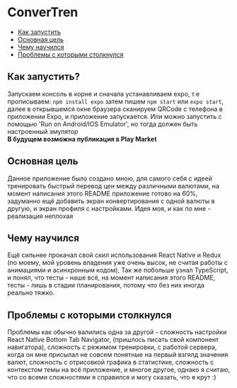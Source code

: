 <h1>ConverTren</h1>

<ul>
  <li><a href="#howtostart">Как запустить</a></li>
  <li><a href="#whatisthegoal">Основная цель</a></li>
  <li><a href="#whatilearned">Чему научился</a></li>
  <li><a href="#devproblem">Проблемы с которыми столкнулся</a></li>
</ul>

<h2 id="howtostart">Как запустить?</h2>
Запускаем консоль в корне и сначала устанавливаем expo, т.е прописываем: 
<code>npm install expo</code> 
затем пишем <code>npm start</code> или <code>expo start</code>, далее в открывшемся окне браузера сканируем QRCode с 
телефона в приложении Expo, и приложение запускается. Или можно запустить с помощью 'Run on Android/IOS Emulator', но тогда должен быть настроенный эмулятор
<br/><strong>В будущем возможна публикация в Play Market</strong>

<h2 id="whatisthegoal">Основная цель</h2>
Данное приложение было создано мною, для самого себя с идеей тренировать быстрый перевод цен между различными валютами, на момент написания этого README приложение готово на 60%, задуманно ещё добавить экран конвертирования с одной валюты в другую, и экран профиля с настройками.  Идея моя, и как по мне - реализация неплохая 

<h2 id="whatilearned">Чему научился</h2>
Ещё сильнее прокачал свой скил использования React Native и Redux (по моему, мой уровень владения уже очень высок, не считая работы с анимациями и асинхронным кодом), 
Так же побольше узнал TypeScript, и понял, что тесты - наше всё, на момент написания этого README, тесты - лишь в стадии планирования, потому что без них иногда реально тяжко.

<h2 id="devproblem">Проблемы с которыми столкнулся</h2>
Проблемы как обычно валились одна за другой - сложность настройки React Native Bottom Tab Navigator, (пришлось писать свой компонент навигатора), 
сложность с режимом тренировки, с работой сервера, когда он мне присылал не совсем понятные на первый взгялд значения валют, сложность с отрисовкой графика в статистике, сложность с контекстом темы на всё приложение, и многое другое, однако я считаю, что со всеми сложностями я справился и могу сказать, что я крут :)
